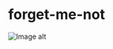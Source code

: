 # forget-me-not
![Image alt](https://github.com/pinkuspaekus/forget-me-no/raw/main/{path}/Alfch-01.png)
